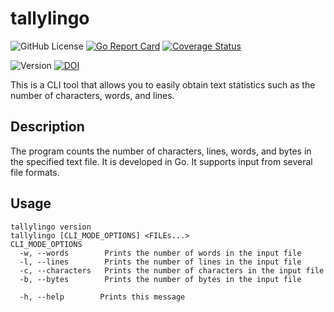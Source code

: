 # tallylingo

![GitHub License](https://img.shields.io/github/license/oriduruMaho/tallylingo)
[![Go Report Card](https://goreportcard.com/badge/github.com/oriduruMaho/tallylingo)](https://goreportcard.com/report/github.com/oriduruMaho/tallylingo)
[![Coverage Status](https://coveralls.io/repos/github/oriduruMaho/tallylingo/badge.svg?branch=main)](https://coveralls.io/github/oriduruMaho/tallylingo?branch=main)

![Version](https://img.shields.io/badge/Version-0.1.3-blue)
[![DOI](https://zenodo.org/badge/964313902.svg)](https://doi.org/10.5281/zenodo.15320893)

This is a CLI tool that allows you to easily obtain text statistics such as the number of characters, words, and lines.

## Description
The program counts the number of characters, lines, words, and bytes in the specified text file.
It is developed in Go. It supports input from several file formats.

## Usage
```
tallylingo version
tallylingo [CLI_MODE_OPTIONS] <FILEs...>
CLI_MODE_OPTIONS
  -w, --words        Prints the number of words in the input file
  -l, --lines        Prints the number of lines in the input file
  -c, --characters   Prints the number of characters in the input file
  -b, --bytes        Prints the number of bytes in the input file

  -h, --help        Prints this message
```
